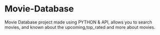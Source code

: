 # Movie-Database
Movie Database project made using PYTHON &amp; API, allows you to search movies, and known about the upcoming,top_rated and more about movies.
